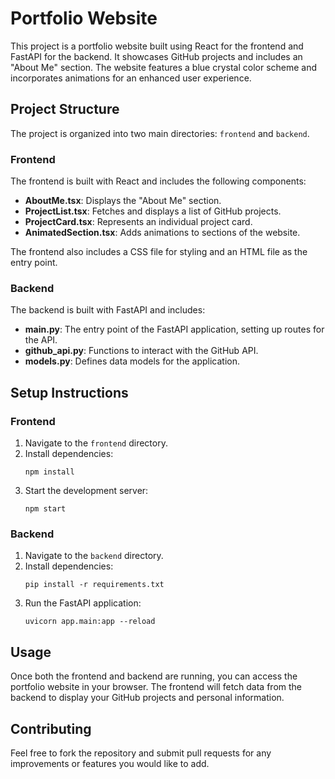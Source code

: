 # Portfolio Website

This project is a portfolio website built using React for the frontend and FastAPI for the backend. It showcases GitHub projects and includes an "About Me" section. The website features a blue crystal color scheme and incorporates animations for an enhanced user experience.

## Project Structure

The project is organized into two main directories: `frontend` and `backend`.

### Frontend

The frontend is built with React and includes the following components:

- **AboutMe.tsx**: Displays the "About Me" section.
- **ProjectList.tsx**: Fetches and displays a list of GitHub projects.
- **ProjectCard.tsx**: Represents an individual project card.
- **AnimatedSection.tsx**: Adds animations to sections of the website.

The frontend also includes a CSS file for styling and an HTML file as the entry point.

### Backend

The backend is built with FastAPI and includes:

- **main.py**: The entry point of the FastAPI application, setting up routes for the API.
- **github_api.py**: Functions to interact with the GitHub API.
- **models.py**: Defines data models for the application.

## Setup Instructions

### Frontend

1. Navigate to the `frontend` directory.
2. Install dependencies:
   ```
   npm install
   ```
3. Start the development server:
   ```
   npm start
   ```

### Backend

1. Navigate to the `backend` directory.
2. Install dependencies:
   ```
   pip install -r requirements.txt
   ```
3. Run the FastAPI application:
   ```
   uvicorn app.main:app --reload
   ```

## Usage

Once both the frontend and backend are running, you can access the portfolio website in your browser. The frontend will fetch data from the backend to display your GitHub projects and personal information.

## Contributing

Feel free to fork the repository and submit pull requests for any improvements or features you would like to add.